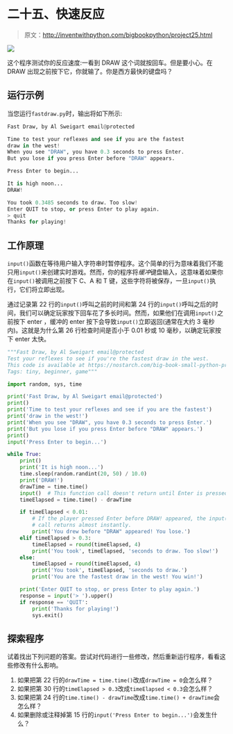 # 二十五、快速反应

> 原文：<http://inventwithpython.com/bigbookpython/project25.html>

![](img/9d995d63aaead72cad01120081eb8f75.png)

这个程序测试你的反应速度:一看到 DRAW 这个词就按回车。但是要小心。在 DRAW 出现之前按下它，你就输了。你是西方最快的键盘吗？

## 运行示例

当您运行`fastdraw.py`时，输出将如下所示:

```py
Fast Draw, by Al Sweigart email@protected

Time to test your reflexes and see if you are the fastest
draw in the west!
When you see "DRAW", you have 0.3 seconds to press Enter.
But you lose if you press Enter before "DRAW" appears.

Press Enter to begin...

It is high noon...
DRAW!

You took 0.3485 seconds to draw. Too slow!
Enter QUIT to stop, or press Enter to play again.
> quit
Thanks for playing!
```

## 工作原理

`input()`函数在等待用户输入字符串时暂停程序。这个简单的行为意味着我们不能只用`input()`来创建实时游戏。然而，你的程序将*缓冲*键盘输入，这意味着如果你在`input()`被调用之前按下 C、A 和 T 键，这些字符将被保存，一旦`input()`执行，它们将立即出现。

通过记录第 22 行的`input()`呼叫之前的时间和第 24 行的`input()`呼叫之后的时间，我们可以确定玩家按下回车花了多长时间。然而，如果他们在调用`input()`之前按下 enter ，缓冲的 enter 按下会导致`input()`立即返回(通常在大约 3 毫秒内)。这就是为什么第 26 行检查时间是否小于 0.01 秒或 10 毫秒，以确定玩家按下 enter 太快。

```py
"""Fast Draw, by Al Sweigart email@protected
Test your reflexes to see if you're the fastest draw in the west.
This code is available at https://nostarch.com/big-book-small-python-programming
Tags: tiny, beginner, game"""

import random, sys, time

print('Fast Draw, by Al Sweigart email@protected')
print()
print('Time to test your reflexes and see if you are the fastest')
print('draw in the west!')
print('When you see "DRAW", you have 0.3 seconds to press Enter.')
print('But you lose if you press Enter before "DRAW" appears.')
print()
input('Press Enter to begin...')

while True:
    print()
    print('It is high noon...')
    time.sleep(random.randint(20, 50) / 10.0)
    print('DRAW!')
    drawTime = time.time()
    input()  # This function call doesn't return until Enter is pressed.
    timeElapsed = time.time() - drawTime

    if timeElapsed < 0.01:
        # If the player pressed Enter before DRAW! appeared, the input()
        # call returns almost instantly.
        print('You drew before "DRAW" appeared! You lose.')
    elif timeElapsed > 0.3:
        timeElapsed = round(timeElapsed, 4)
        print('You took', timeElapsed, 'seconds to draw. Too slow!')
    else:
        timeElapsed = round(timeElapsed, 4)
        print('You took', timeElapsed, 'seconds to draw.')
        print('You are the fastest draw in the west! You win!')

    print('Enter QUIT to stop, or press Enter to play again.')
    response = input('> ').upper()
    if response == 'QUIT':
        print('Thanks for playing!')
        sys.exit() 
```

## 探索程序

试着找出下列问题的答案。尝试对代码进行一些修改，然后重新运行程序，看看这些修改有什么影响。

1.  如果把第 22 行的`drawTime = time.time()`改成`drawTime = 0`会怎么样？
2.  如果把第 30 行的`timeElapsed > 0.3`改成`timeElapsed < 0.3`会怎么样？
3.  如果把第 24 行的`time.time() - drawTime`改成`time.time() + drawTime`会怎么样？
4.  如果删除或注释掉第 15 行的`input('Press Enter to begin...')`会发生什么？